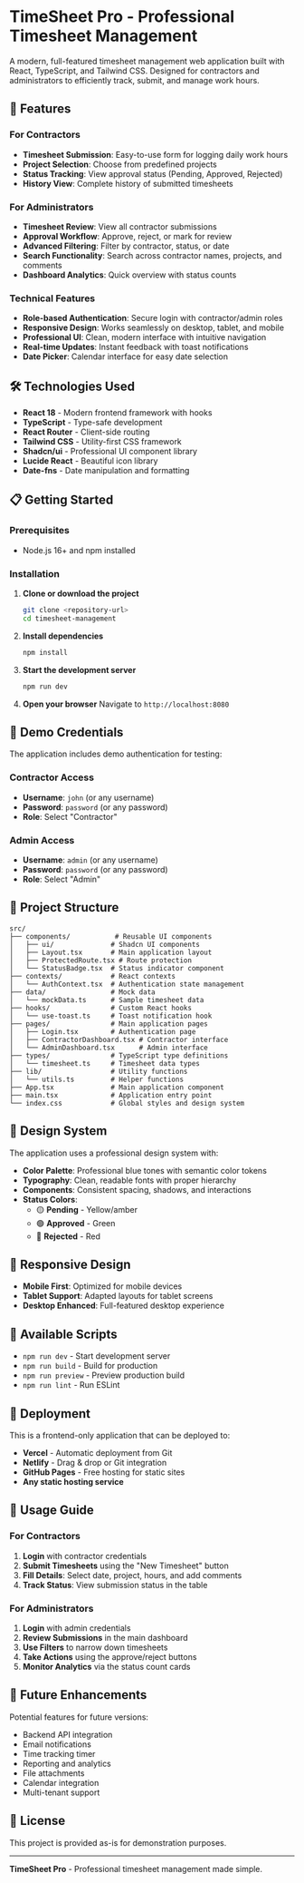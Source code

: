 # TimeSheet Pro - Professional Timesheet Management

A modern, full-featured timesheet management web application built with React, TypeScript, and Tailwind CSS. Designed for contractors and administrators to efficiently track, submit, and manage work hours.

## 🚀 Features

### For Contractors
- **Timesheet Submission**: Easy-to-use form for logging daily work hours
- **Project Selection**: Choose from predefined projects
- **Status Tracking**: View approval status (Pending, Approved, Rejected)
- **History View**: Complete history of submitted timesheets

### For Administrators  
- **Timesheet Review**: View all contractor submissions
- **Approval Workflow**: Approve, reject, or mark for review
- **Advanced Filtering**: Filter by contractor, status, or date
- **Search Functionality**: Search across contractor names, projects, and comments
- **Dashboard Analytics**: Quick overview with status counts

### Technical Features
- **Role-based Authentication**: Secure login with contractor/admin roles
- **Responsive Design**: Works seamlessly on desktop, tablet, and mobile
- **Professional UI**: Clean, modern interface with intuitive navigation
- **Real-time Updates**: Instant feedback with toast notifications
- **Date Picker**: Calendar interface for easy date selection

## 🛠 Technologies Used

- **React 18** - Modern frontend framework with hooks
- **TypeScript** - Type-safe development
- **React Router** - Client-side routing
- **Tailwind CSS** - Utility-first CSS framework
- **Shadcn/ui** - Professional UI component library
- **Lucide React** - Beautiful icon library
- **Date-fns** - Date manipulation and formatting

## 📋 Getting Started

### Prerequisites
- Node.js 16+ and npm installed

### Installation

1. **Clone or download the project**
   ```bash
   git clone <repository-url>
   cd timesheet-management
   ```

2. **Install dependencies**
   ```bash
   npm install
   ```

3. **Start the development server**
   ```bash
   npm run dev
   ```

4. **Open your browser**
   Navigate to `http://localhost:8080`

## 🔐 Demo Credentials

The application includes demo authentication for testing:

### Contractor Access
- **Username**: `john` (or any username)
- **Password**: `password` (or any password)
- **Role**: Select "Contractor"

### Admin Access
- **Username**: `admin` (or any username)  
- **Password**: `password` (or any password)
- **Role**: Select "Admin"

## 📁 Project Structure

```
src/
├── components/           # Reusable UI components
│   ├── ui/              # Shadcn UI components
│   ├── Layout.tsx       # Main application layout
│   ├── ProtectedRoute.tsx # Route protection
│   └── StatusBadge.tsx  # Status indicator component
├── contexts/            # React contexts
│   └── AuthContext.tsx  # Authentication state management
├── data/                # Mock data
│   └── mockData.ts      # Sample timesheet data
├── hooks/               # Custom React hooks
│   └── use-toast.ts     # Toast notification hook
├── pages/               # Main application pages
│   ├── Login.tsx        # Authentication page
│   ├── ContractorDashboard.tsx # Contractor interface
│   └── AdminDashboard.tsx      # Admin interface
├── types/               # TypeScript type definitions
│   └── timesheet.ts     # Timesheet data types
├── lib/                 # Utility functions
│   └── utils.ts         # Helper functions
├── App.tsx              # Main application component
├── main.tsx             # Application entry point
└── index.css            # Global styles and design system
```

## 🎨 Design System

The application uses a professional design system with:

- **Color Palette**: Professional blue tones with semantic color tokens
- **Typography**: Clean, readable fonts with proper hierarchy
- **Components**: Consistent spacing, shadows, and interactions
- **Status Colors**: 
  - 🟡 **Pending** - Yellow/amber
  - 🟢 **Approved** - Green
  - 🔴 **Rejected** - Red

## 📱 Responsive Design

- **Mobile First**: Optimized for mobile devices
- **Tablet Support**: Adapted layouts for tablet screens
- **Desktop Enhanced**: Full-featured desktop experience

## 🔧 Available Scripts

- `npm run dev` - Start development server
- `npm run build` - Build for production
- `npm run preview` - Preview production build
- `npm run lint` - Run ESLint

## 🚀 Deployment

This is a frontend-only application that can be deployed to:

- **Vercel** - Automatic deployment from Git
- **Netlify** - Drag & drop or Git integration
- **GitHub Pages** - Free hosting for static sites
- **Any static hosting service**

## 📝 Usage Guide

### For Contractors
1. **Login** with contractor credentials
2. **Submit Timesheets** using the "New Timesheet" button
3. **Fill Details**: Select date, project, hours, and add comments
4. **Track Status**: View submission status in the table

### For Administrators
1. **Login** with admin credentials
2. **Review Submissions** in the main dashboard
3. **Use Filters** to narrow down timesheets
4. **Take Actions** using the approve/reject buttons
5. **Monitor Analytics** via the status count cards

## 🔮 Future Enhancements

Potential features for future versions:
- Backend API integration
- Email notifications
- Time tracking timer
- Reporting and analytics
- File attachments
- Calendar integration
- Multi-tenant support

## 📄 License

This project is provided as-is for demonstration purposes.

---

**TimeSheet Pro** - Professional timesheet management made simple.